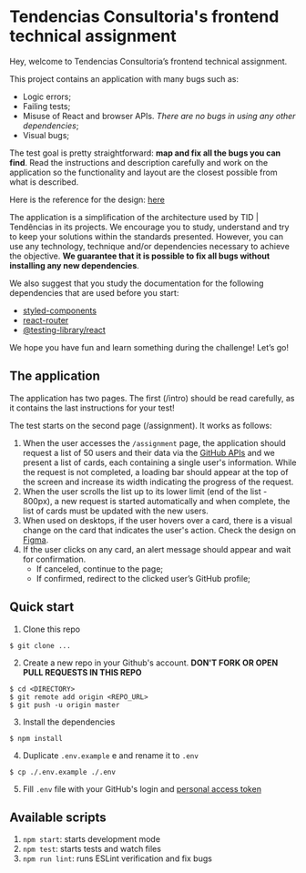 # Tendencias Consultoria's frontend technical assignment

Hey, welcome to Tendencias Consultoria’s frontend technical assignment.

This project contains an application with many bugs such as:

- Logic errors;
- Failing tests;
- Misuse of React and browser APIs. _There are no bugs in using any other dependencies_;
- Visual bugs;

The test goal is pretty straightforward: **map and fix all the bugs you can find**. Read the instructions and description carefully and work on the application so the functionality and layout are the closest possible from what is described.

Here is the reference for the design: [here](https://www.figma.com/file/TrRVf9BS7FxY9xkUje3wvn/Tend%C3%AAncias---Frontend-Recruitment-Assignment?type=design&node-id=0%3A1&mode=dev)

The application is a simplification of the architecture used by TID | Tendências in its projects. We encourage you to study, understand and try to keep your solutions within the standards presented. However, you can use any technology, technique and/or dependencies necessary to achieve the objective. **We guarantee that it is possible to fix all bugs without installing any new dependencies**.

We also suggest that you study the documentation for the following dependencies that are used before you start:

- [styled-components](https://styled-components.com/)
- [react-router](https://reactrouter.com/)
- [@testing-library/react](https://testing-library.com/docs/react-testing-library/intro)

We hope you have fun and learn something during the challenge! Let’s go!

## The application

The application has two pages. The first (/intro) should be read carefully, as it contains the last instructions for your test!

The test starts on the second page (/assignment). It works as follows:

1. When the user accesses the `/assignment` page, the application should request a list of 50 users and their data via the [GitHub APIs](https://docs.github.com/en/rest) and we present a list of cards, each containing a single user's information. While the request is not completed, a loading bar should appear at the top of the screen and increase its width indicating the progress of the request.
2. When the user scrolls the list up to its lower limit (end of the list - 800px), a new request is started automatically and when complete, the list of cards must be updated with the new users.
3. When used on desktops, if the user hovers over a card, there is a visual change on the card that indicates the user's action. Check the design on [Figma](https://www.figma.com/file/TrRVf9BS7FxY9xkUje3wvn/Tend%C3%AAncias---Frontend-Recruitment-Assignment?type=design&node-id=0%3A1&mode=dev).
4. If the user clicks on any card, an alert message should appear and wait for confirmation.
   - If canceled, continue to the page;
   - If confirmed, redirect to the clicked user’s GitHub profile;

## Quick start

1. Clone this repo

```
$ git clone ...
```

2. Create a new repo in your Github's account. **DON'T FORK OR OPEN PULL REQUESTS IN THIS REPO**

```
$ cd <DIRECTORY>
$ git remote add origin <REPO_URL>
$ git push -u origin master
```

3. Install the dependencies

```
$ npm install
```

4. Duplicate `.env.example` e and rename it to `.env`

```
$ cp ./.env.example ./.env
```

5. Fill `.env` file with your GitHub's login and [personal access token](https://github.com/settings/tokens)

## Available scripts

1. `npm start`: starts development mode
2. `npm test`: starts tests and watch files
3. `npm run lint`: runs ESLint verification and fix bugs